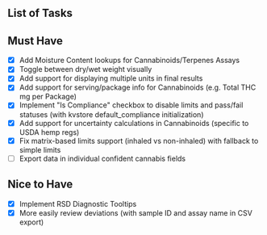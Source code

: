 ## List of Tasks

## Must Have

- [x] Add Moisture Content lookups for Cannabinoids/Terpenes Assays
- [x] Toggle between dry/wet weight visually
- [x] Add support for displaying multiple units in final results
- [x] Add support for serving/package info for Cannabinoids (e.g. Total THC mg per Package)
- [x] Implement "Is Compliance" checkbox to disable limits and pass/fail statuses (with kvstore default_compliance initialization)
- [x] Add support for uncertainty calculations in Cannabinoids (specific to USDA hemp regs)
- [x] Fix matrix-based limits support (inhaled vs non-inhaled) with fallback to simple limits
- [ ] Export data in individual confident cannabis fields

## Nice to Have

- [x] Implement RSD Diagnostic Tooltips
- [x] More easily review deviations (with sample ID and assay name in CSV export)